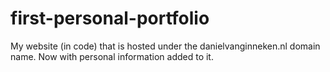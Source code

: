 # first-personal-portfolio

My website (in code) that is hosted under the danielvanginneken.nl domain name.
Now with personal information added to it.

